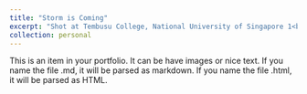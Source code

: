 ```yaml
---
title: "Storm is Coming"
excerpt: "Shot at Tembusu College, National University of Singapore 1<br/><img src='/images/2018-01-24 142515.jpg'>"
collection: personal
---
```


This is an item in your portfolio. It can be have images or nice text. If you name the file .md, it will be parsed as markdown. If you name the file .html, it will be parsed as HTML. 
